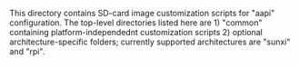 This directory contains SD-card image customization scripts for "aapi" configuration. The top-level directories listed here are     1) "common" containing platform-independednt customization scripts 
    2) optional architecture-specific folders; currently supported architectures are "sunxi" and "rpi".
